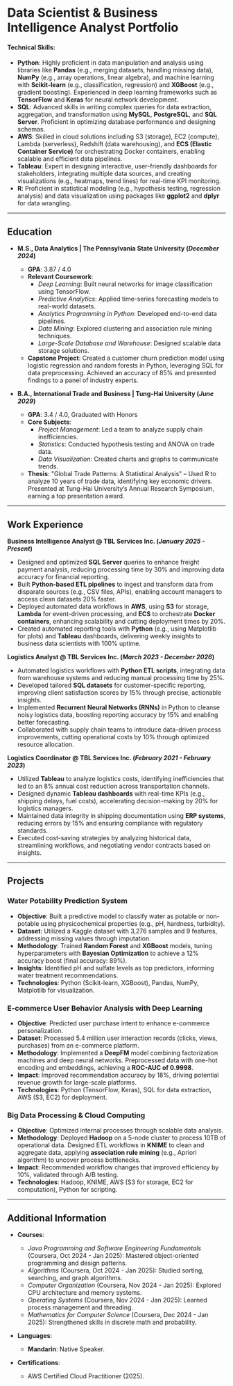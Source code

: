 # Data Scientist & Business Intelligence Analyst Portfolio

#### Technical Skills:
- **Python**: Highly proficient in data manipulation and analysis using libraries like **Pandas** (e.g., merging datasets, handling missing data), **NumPy** (e.g., array operations, linear algebra), and machine learning with **Scikit-learn** (e.g., classification, regression) and **XGBoost** (e.g., gradient boosting). Experienced in deep learning frameworks such as **TensorFlow** and **Keras** for neural network development.  
- **SQL**: Advanced skills in writing complex queries for data extraction, aggregation, and transformation using **MySQL**, **PostgreSQL**, and **SQL Server**. Proficient in optimizing database performance and designing schemas.  
- **AWS**: Skilled in cloud solutions including S3 (storage), EC2 (compute), Lambda (serverless), Redshift (data warehousing), and **ECS (Elastic Container Service)** for orchestrating Docker containers, enabling scalable and efficient data pipelines.
- **Tableau**: Expert in designing interactive, user-friendly dashboards for stakeholders, integrating multiple data sources, and creating visualizations (e.g., heatmaps, trend lines) for real-time KPI monitoring.  
- **R**: Proficient in statistical modeling (e.g., hypothesis testing, regression analysis) and data visualization using packages like **ggplot2** and **dplyr** for data wrangling.
---

## Education
- **M.S., Data Analytics | The Pennsylvania State University (_December 2024_)**  
  - **GPA**: 3.87 / 4.0  
  - **Relevant Coursework**:  
    - *Deep Learning*: Built neural networks for image classification using TensorFlow.  
    - *Predictive Analytics*: Applied time-series forecasting models to real-world datasets.  
    - *Analytics Programming in Python*: Developed end-to-end data pipelines.  
    - *Data Mining*: Explored clustering and association rule mining techniques.  
    - *Large-Scale Database and Warehouse*: Designed scalable data storage solutions.  
  - **Capstone Project**: Created a customer churn prediction model using logistic regression and random forests in Python, leveraging SQL for data preprocessing. Achieved an accuracy of 85% and presented findings to a panel of industry experts.  

- **B.A., International Trade and Business | Tung-Hai University (_June 2029_)**  
  - **GPA**: 3.4 / 4.0, Graduated with Honors  
  - **Core Subjects**:  
    - *Project Management*: Led a team to analyze supply chain inefficiencies.  
    - *Statistics*: Conducted hypothesis testing and ANOVA on trade data.  
    - *Data Visualization*: Created charts and graphs to communicate trends.  
  - **Thesis**: "Global Trade Patterns: A Statistical Analysis" – Used R to analyze 10 years of trade data, identifying key economic drivers. Presented at Tung-Hai University’s Annual Research Symposium, earning a top presentation award.  

---

## Work Experience
**Business Intelligence Analyst @ TBL Services Inc. (_January 2025 - Present_)**  
- Designed and optimized **SQL Server** queries to enhance freight payment analysis, reducing processing time by 30% and improving data accuracy for financial reporting.  
- Built **Python-based ETL pipelines** to ingest and transform data from disparate sources (e.g., CSV files, APIs), enabling account managers to access clean datasets 20% faster.  
- Deployed automated data workflows in **AWS**, using **S3** for storage, **Lambda** for event-driven processing, and **ECS** to orchestrate **Docker containers**, enhancing scalability and cutting deployment times by 20%.
- Created automated reporting tools with **Python** (e.g., using Matplotlib for plots) and **Tableau** dashboards, delivering weekly insights to business data scientists with 100% uptime.  

**Logistics Analyst @ TBL Services Inc. (_March 2023 - December 2026_)**  
- Automated logistics workflows with **Python ETL scripts**, integrating data from warehouse systems and reducing manual processing time by 25%.  
- Developed tailored **SQL datasets** for customer-specific reporting, improving client satisfaction scores by 15% through precise, actionable insights.  
- Implemented **Recurrent Neural Networks (RNNs)** in Python to cleanse noisy logistics data, boosting reporting accuracy by 15% and enabling better forecasting.  
- Collaborated with supply chain teams to introduce data-driven process improvements, cutting operational costs by 10% through optimized resource allocation.  

**Logistics Coordinator @ TBL Services Inc. (_February 2021 - February 2023_)**  
- Utilized **Tableau** to analyze logistics costs, identifying inefficiencies that led to an 8% annual cost reduction across transportation channels.  
- Designed dynamic **Tableau dashboards** with real-time KPIs (e.g., shipping delays, fuel costs), accelerating decision-making by 20% for logistics managers.  
- Maintained data integrity in shipping documentation using **ERP systems**, reducing errors by 15% and ensuring compliance with regulatory standards.  
- Executed cost-saving strategies by analyzing historical data, streamlining workflows, and negotiating vendor contracts based on insights.  

---

## Projects
### Water Potability Prediction System  
- **Objective**: Built a predictive model to classify water as potable or non-potable using physicochemical properties (e.g., pH, hardness, turbidity).  
- **Dataset**: Utilized a Kaggle dataset with 3,276 samples and 9 features, addressing missing values through imputation.  
- **Methodology**: Trained **Random Forest** and **XGBoost** models, tuning hyperparameters with **Bayesian Optimization** to achieve a 12% accuracy boost (final accuracy: 89%).  
- **Insights**: Identified pH and sulfate levels as top predictors, informing water treatment recommendations.  
- **Technologies**: Python (Scikit-learn, XGBoost), Pandas, NumPy, Matplotlib for visualization.  

### E-commerce User Behavior Analysis with Deep Learning  
- **Objective**: Predicted user purchase intent to enhance e-commerce personalization.  
- **Dataset**: Processed 5.4 million user interaction records (clicks, views, purchases) from an e-commerce platform.  
- **Methodology**: Implemented a **DeepFM** model combining factorization machines and deep neural networks. Preprocessed data with one-hot encoding and embeddings, achieving a **ROC-AUC of 0.9998**.  
- **Impact**: Improved recommendation accuracy by 18%, driving potential revenue growth for large-scale platforms.  
- **Technologies**: Python (TensorFlow, Keras), SQL for data extraction, AWS (S3, EC2) for deployment.  

### Big Data Processing & Cloud Computing  
- **Objective**: Optimized internal processes through scalable data analysis.  
- **Methodology**: Deployed **Hadoop** on a 5-node cluster to process 10TB of operational data. Designed ETL workflows in **KNIME** to clean and aggregate data, applying **association rule mining** (e.g., Apriori algorithm) to uncover process bottlenecks.  
- **Impact**: Recommended workflow changes that improved efficiency by 10%, validated through A/B testing.  
- **Technologies**: Hadoop, KNIME, AWS (S3 for storage, EC2 for computation), Python for scripting.  

---

## Additional Information
- **Courses**:  
  - *Java Programming and Software Engineering Fundamentals* (Coursera, Oct 2024 - Jan 2025): Mastered object-oriented programming and design patterns.  
  - *Algorithms* (Coursera, Oct 2024 - Jan 2025): Studied sorting, searching, and graph algorithms.  
  - *Computer Organization* (Coursera, Nov 2024 - Jan 2025): Explored CPU architecture and memory systems.  
  - *Operating Systems* (Coursera, Nov 2024 - Jan 2025): Learned process management and threading.  
  - *Mathematics for Computer Science* (Coursera, Dec 2024 - Jan 2025): Strengthened skills in discrete math and probability.   

- **Languages**:  
  - **Mandarin**: Native Speaker.

- **Certifications**:  
  - AWS Certified Cloud Practitioner (2025).
